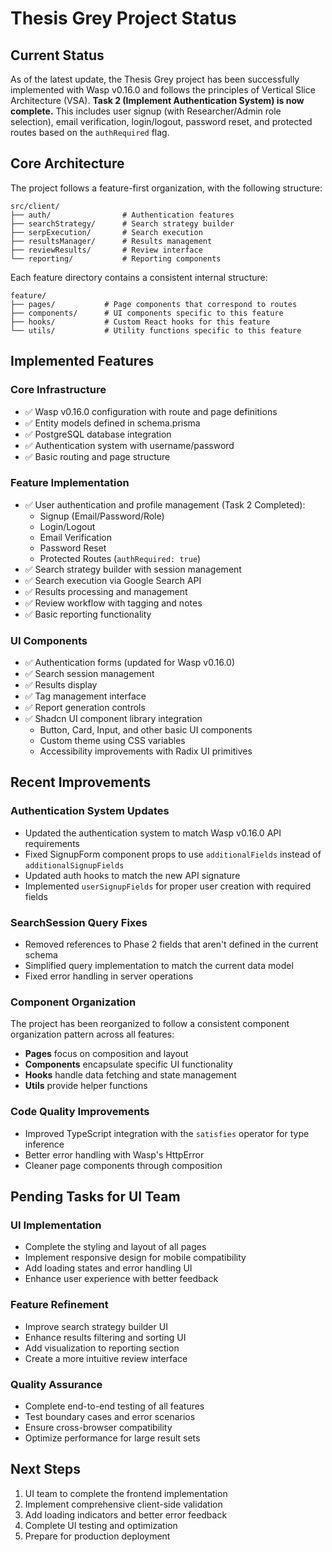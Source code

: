 # Thesis Grey Project Status

## Current Status

As of the latest update, the Thesis Grey project has been successfully implemented with Wasp v0.16.0 and follows the principles of Vertical Slice Architecture (VSA). **Task 2 (Implement Authentication System) is now complete.** This includes user signup (with Researcher/Admin role selection), email verification, login/logout, password reset, and protected routes based on the `authRequired` flag.

## Core Architecture

The project follows a feature-first organization, with the following structure:

```
src/client/
├── auth/                # Authentication features
├── searchStrategy/      # Search strategy builder
├── serpExecution/       # Search execution
├── resultsManager/      # Results management
├── reviewResults/       # Review interface
└── reporting/           # Reporting components
```

Each feature directory contains a consistent internal structure:

```
feature/
├── pages/           # Page components that correspond to routes
├── components/      # UI components specific to this feature
├── hooks/           # Custom React hooks for this feature
└── utils/           # Utility functions specific to this feature
```

## Implemented Features

### Core Infrastructure
- ✅ Wasp v0.16.0 configuration with route and page definitions
- ✅ Entity models defined in schema.prisma
- ✅ PostgreSQL database integration
- ✅ Authentication system with username/password
- ✅ Basic routing and page structure

### Feature Implementation
- ✅ User authentication and profile management (Task 2 Completed):
  - Signup (Email/Password/Role)
  - Login/Logout
  - Email Verification
  - Password Reset
  - Protected Routes (`authRequired: true`)
- ✅ Search strategy builder with session management
- ✅ Search execution via Google Search API
- ✅ Results processing and management
- ✅ Review workflow with tagging and notes
- ✅ Basic reporting functionality

### UI Components
- ✅ Authentication forms (updated for Wasp v0.16.0)
- ✅ Search session management
- ✅ Results display
- ✅ Tag management interface
- ✅ Report generation controls
- ✅ Shadcn UI component library integration
  - Button, Card, Input, and other basic UI components
  - Custom theme using CSS variables
  - Accessibility improvements with Radix UI primitives

## Recent Improvements

### Authentication System Updates
- Updated the authentication system to match Wasp v0.16.0 API requirements
- Fixed SignupForm component props to use `additionalFields` instead of `additionalSignupFields`
- Updated auth hooks to match the new API signature
- Implemented `userSignupFields` for proper user creation with required fields

### SearchSession Query Fixes
- Removed references to Phase 2 fields that aren't defined in the current schema
- Simplified query implementation to match the current data model
- Fixed error handling in server operations

### Component Organization
The project has been reorganized to follow a consistent component organization pattern across all features:
- **Pages** focus on composition and layout
- **Components** encapsulate specific UI functionality
- **Hooks** handle data fetching and state management
- **Utils** provide helper functions

### Code Quality Improvements
- Improved TypeScript integration with the `satisfies` operator for type inference
- Better error handling with Wasp's HttpError
- Cleaner page components through composition

## Pending Tasks for UI Team

### UI Implementation
- Complete the styling and layout of all pages
- Implement responsive design for mobile compatibility
- Add loading states and error handling UI
- Enhance user experience with better feedback

### Feature Refinement
- Improve search strategy builder UI
- Enhance results filtering and sorting UI
- Add visualization to reporting section
- Create a more intuitive review interface

### Quality Assurance
- Complete end-to-end testing of all features
- Test boundary cases and error scenarios
- Ensure cross-browser compatibility
- Optimize performance for large result sets

## Next Steps

1. UI team to complete the frontend implementation
2. Implement comprehensive client-side validation
3. Add loading indicators and better error feedback
4. Complete UI testing and optimization
5. Prepare for production deployment 